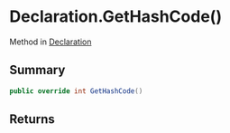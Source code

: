 # Declaration.GetHashCode()

Method in [Declaration](/api/csharp/yarn.compiler.declaration.md)

## Summary



```csharp
public override int GetHashCode()
```

## Returns



